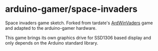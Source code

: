 # arduino-gamer/space-invaders

Space invaders game sketch. Forked from tardate's [ArdWinVaders](https://github.com/tardate/LittleArduinoProjects/tree/master/playground/OLED/ArdWinVaders)
game and adapted to the arduino-gamer hardware.

This game brings its own graphics drive for SSD1306 based display and only depends on the Arduino standard library.


